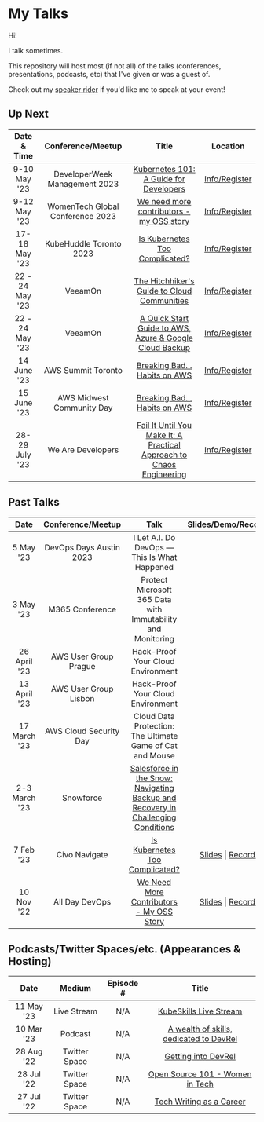 My Talks
===================

Hi!

I talk sometimes.

This repository will host most (if not all) of the talks (conferences, presentations, podcasts, etc) that I've given or was a guest of.

Check out my [speaker rider](./speaker-rider.md) if you'd like me to speak at your event!

## Up Next

Date & Time|Conference/Meetup|Title|Location
:---------:|:---------------:|:---:|:-------:
9-10 May '23 | DeveloperWeek Management 2023 | [Kubernetes 101: A Guide for Developers]() | [Info/Register](https://www.developerweek.com/global/conference/management/)
9-12 May '23 | WomenTech Global Conference 2023 | [We need more contributors - my OSS story](https://www.womentech.net/speaker/Julia/Furst%20Morgado/85740?_se=anVsaWFmbW9yZ2Fkb0BnbWFpbC5jb20%3D) | [Info/Register](https://www.womentech.net/women-tech-conference)
17-18 May '23 | KubeHuddle Toronto 2023 | [Is Kubernetes Too Complicated?]() | [Info/Register](https://kubehuddle.com/2023/toronto/)
22 - 24 May '23 | VeeamOn | [The Hitchhiker's Guide to Cloud Communities]() | [Info/Register](https://www.veeam.com/veeamon)
22 - 24 May '23 | VeeamOn | [A Quick Start Guide to AWS, Azure & Google Cloud Backup]() | [Info/Register](https://www.veeam.com/veeamon)
14 June '23 | AWS Summit Toronto | [Breaking Bad... Habits on AWS]() | [Info/Register](https://aws.amazon.com/events/summits/toronto/)
15 June '23 | AWS Midwest Community Day | [Breaking Bad... Habits on AWS]() | [Info/Register](https://www.midwestcommunityday.com/)
28-29 July '23 | We Are Developers | [Fail It Until You Make It: A Practical Approach to Chaos Engineering]() | [Info/Register](https://www.wearedevelopers.com/world-congress/)


## Past Talks

Date|Conference/Meetup|Talk|Slides/Demo/Recording
:---------:|:---------------:|:--:|:--------------------:
5 May '23 | DevOps Days Austin 2023 | I Let A.I. Do DevOps — This Is What Happened
3 May '23 | M365 Conference | Protect Microsoft 365 Data with Immutability and Monitoring
26 April '23 | AWS User Group Prague | Hack-Proof Your Cloud Environment
13 April '23 | AWS User Group Lisbon | Hack-Proof Your Cloud Environment
17 March '23 | AWS Cloud Security Day | Cloud Data Protection: The Ultimate Game of Cat and Mouse
2-3 March '23 | Snowforce | [Salesforce in the Snow: Navigating Backup and Recovery in Challenging Conditions](https://snowforce.io/)
7 Feb '23 | Civo Navigate | [Is Kubernetes Too Complicated?](https://github.com/juliafmorgado/talks/blob/main/Is%20Kubernetes%20Too%20Complicated%3F/Abstract.md) | [Slides](https://docs.google.com/presentation/d/1yPaR8aYS3ZqI8WDGLVgxIGwWKTzuGffA/edit#slide=id.p3) \| [Recording]()
10 Nov '22 | All Day DevOps | [We Need More Contributors - My OSS Story](https://github.com/juliafmorgado/talks/blob/main/We%20Need%20More%20Contributors/Abstract.md) | [Slides](https://t.co/OqD7NnbnhK) \| [Recording](https://www.alldaydevops.com/ondemand-2022speakers)


## Podcasts/Twitter Spaces/etc. (Appearances & Hosting)

Date|Medium|Episode #|Title
:--:|:-----:|:-------:|:----:
11 May '23 | Live Stream | N/A | [KubeSkills Live Stream]()
10 Mar '23 | Podcast | N/A | [A wealth of skills, dedicated to DevRel](https://www.voxgig.com/podcast/julia-furst-morgado-march-2023-global-technologist-veeam)
28 Aug '22 | Twitter Space | N/A | [Getting into DevRel](https://twitter.com/i/spaces/1YqJDqNjpYLxV)
28 Jul '22 | Twitter Space | N/A | [Open Source 101 - Women in Tech](https://twitter.com/i/spaces/1PlJQaDYqdXJE)
27 Jul '22 | Twitter Space | N/A | [Tech Writing as a Career](https://twitter.com/virtualized6ix/status/1552253444723200001?s=20&t=Clsi3spzoB8NIn4m4taL6g)
